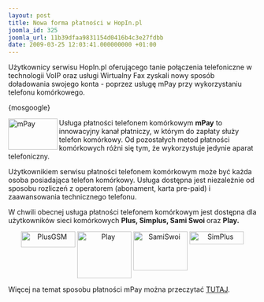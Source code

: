 ```yaml
---
layout: post
title: Nowa forma płatności w HopIn.pl
joomla_id: 325
joomla_url: 11b39dfaa9831154d0416b4c3e27fdbb
date: 2009-03-25 12:03:41.000000000 +01:00
---
```

<p>Użytkownicy serwisu HopIn.pl oferującego tanie połączenia telefoniczne w technologii VoIP oraz usługi Wirtualny Fax zyskali nowy spos&oacute;b doładowania swojego konta - poprzez usługę mPay przy wykorzystaniu telefonu kom&oacute;rkowego. </p><p>{mosgoogle}</p> <p><img src="http://www.hopin.pl/images/images/dotpay/logo_mpay.jpg" border="0" alt="mPay" width="100" height="63" align="left" />Usługa płatności telefonem kom&oacute;rkowym <strong>mPay</strong> to innowacyjny kanał płatniczy, w kt&oacute;rym do zapłaty  służy telefon kom&oacute;rkowy. Od pozostałych metod płatności kom&oacute;rkowych r&oacute;żni się tym, że wykorzystuje  jedynie aparat telefoniczny.</p>      <p>Użytkownikiem serwisu płatności telefonem kom&oacute;rkowym może być każda osoba posiadająca telefon kom&oacute;rkowy.  Usługa dostępna jest niezależnie od sposobu rozliczeń z operatorem (abonament, karta pre-paid) i zaawansowania  technicznego telefonu.</p> <p>W chwili obecnej usługa płatności telefonem kom&oacute;rkowym jest dostępna dla użytkownik&oacute;w sieci kom&oacute;rkowych <strong> Plus, Simplus, Sami Swoi </strong>oraz <strong>Play.</strong></p>  <p align="center"><img src="http://www.hopin.pl/images/images/plusgsm.gif" border="0" alt="PlusGSM" width="110" height="32" align="top" /> <img src="http://www.hopin.pl/images/images/play.jpg" border="0" alt="Play" width="110" height="95" align="top" /> <img src="http://www.hopin.pl/images/images/samiswoi.jpg" border="0" alt="SamiSwoi" width="110" height="79" align="top" /> <img src="http://www.hopin.pl/images/images/simplus.gif" border="0" alt="SimPlus" width="110" height="26" align="top" /></p> <p align="left">Więcej na temat sposobu płatności mPay można przeczytać <a href="https://www.mpay.pl/" target="_blank">TUTAJ</a>.</p>
